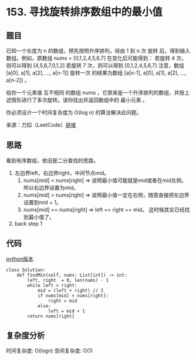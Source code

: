 # 153. 寻找旋转排序数组中的最小值

## 题目
已知一个长度为 n 的数组，预先按照升序排列，经由 1 到 n 次 旋转 后，得到输入数组。例如，原数组 nums = [0,1,2,4,5,6,7] 在变化后可能得到：
若旋转 4 次，则可以得到 [4,5,6,7,0,1,2]
若旋转 7 次，则可以得到 [0,1,2,4,5,6,7]
注意，数组 [a[0], a[1], a[2], ..., a[n-1]] 旋转一次 的结果为数组 [a[n-1], a[0], a[1], a[2], ..., a[n-2]] 。

给你一个元素值 互不相同 的数组 nums ，它原来是一个升序排列的数组，并按上述情形进行了多次旋转。请你找出并返回数组中的 最小元素 。

你必须设计一个时间复杂度为 O(log n) 的算法解决此问题。

来源：力扣（LeetCode）[链接](https://leetcode.cn/problems/find-minimum-in-rotated-sorted-array)

## 思路
看到有序数组，依旧是二分查找的思路。
1. 左边界left，右边界right，中间节点mid。
    1. nums[mid] < nums[right]  => 说明最小值可能就是mid或者在mid左侧。所以右边界设置为mid。
    2. nums[mid] > nums[right]  => 说明最小值一定在右侧，随意直接把左边界设置到mid + 1。
    3. nums[mid] == nums[right] => left == right == mid。 这时候其实已经找到最小值了。
2. back step 1


## 代码
[python版本](https://www.python.org/)
```
class Solution:
    def findMin(self, nums: List[int]) -> int:
        left, right  = 0, len(nums) - 1
        while left < right:
            mid = (left + right) // 2
            if nums[mid] < nums[right]:
                right = mid
            else:
                left = mid + 1
        return nums[right]
```

## 复杂度分析
时间复杂度: O(logn)
空间复杂度: O(1)